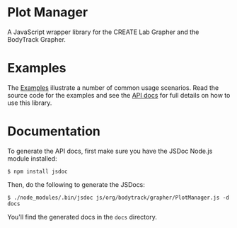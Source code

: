 Plot Manager
============

A JavaScript wrapper library for the CREATE Lab Grapher and the BodyTrack Grapher.

Examples
========

The [Examples](http://bodytrack.github.io/plot-manager/) illustrate a number of common usage scenarios.  Read the source code for the examples and see the [API docs](http://bodytrack.github.io/plot-manager/docs/org.bodytrack.grapher.PlotManager.html) for full details on how to use this library.

Documentation
=============

To generate the API docs, first make sure you have the JSDoc Node.js module installed:

    $ npm install jsdoc

Then, do the following to generate the JSDocs:

    $ ./node_modules/.bin/jsdoc js/org/bodytrack/grapher/PlotManager.js -d docs

You'll find the generated docs in the `docs` directory.